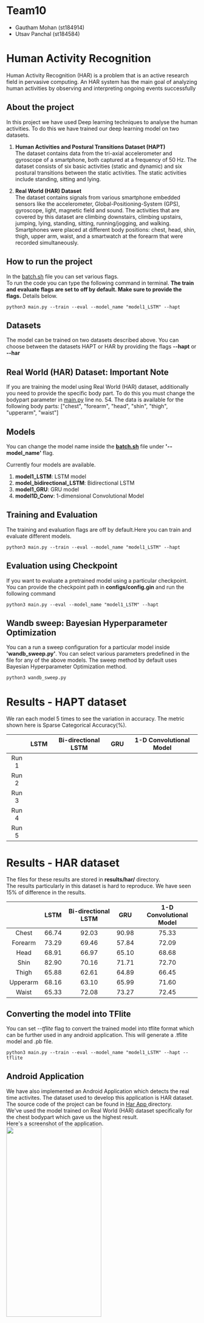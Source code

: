 # Team10
- Gautham Mohan (st184914)
- Utsav Panchal (st184584)

# Human Activity Recognition 
Human Activity Recognition (HAR) is a problem that is an active research field in pervasive
computing. An HAR system has the main goal of analyzing human activities by observing
and interpreting ongoing events successfully

## About the project
In this project we have used Deep learning techniques to analyse the human activities. To do this we have trained our deep learning model on two datasets. 
1) **Human Activities and Postural Transitions Dataset (HAPT)**  
The dataset contains data from the tri-axial accelerometer and gyroscope of a smartphone, both captured at a frequency of 50 Hz. The dataset consists of six basic activities (static and dynamic) and six postural transitions between the static  activities. The static activities include standing, sitting and lying.

2) **Real World (HAR) Dataset**  
The dataset contains signals from various smartphone embedded sensors like the accelerometer, Global-Positioning-System (GPS), gyroscope, light, magnetic field and sound. The activities that are covered by this dataset are climbing downstairs, climbing upstairs, jumping, lying, standing, sitting, running/jogging, and walking. Smartphones were placed at different
body positions: chest, head, shin, thigh, upper arm, waist, and a smartwatch at the forearm that were recorded simultaneously.


## How to run the project 
In the [batch.sh](/human_activity_recognition/batch.sh) file you can set various flags.  
To run the code you can type the following command in terminal. **The train and evaluate flags are set to off by default. Make sure to provide the flags.** Details below. 

```
python3 main.py --train --eval --model_name "model1_LSTM" --hapt
```
## Datasets  
The model can be trained on two datasets described above. You can choose between the datasets HAPT or HAR by providing the flags **--hapt** or **--har**

## Real World (HAR) Dataset: Important Note
If you are training the model using Real World (HAR) dataset, additionally you need to provide the specific body part. To do 
this you must change the bodypart parameter in [main.py](/human_activity_recognition/main.py) line no. 54. 
The data is available for the following body parts: ["chest", "forearm", "head", "shin", "thigh", "upperarm", "waist"]

## Models  

You can change the model name inside the [**batch.sh**](/human_activity_recognition/batch.sh) file under **'--model_name'** flag.  

Currently four models are available. 
1) **model1_LSTM**: LSTM model
2) **model_bidirectional_LSTM**: Bidirectional LSTM
3) **model1_GRU**: GRU model
4) **model1D_Conv**: 1-dimensional Convolutional Model



## Training and Evaluation
The training and evaluation flags are off by default.Here you can train and evaluate different models. 
```
python3 main.py --train --eval --model_name "model1_LSTM" --hapt
```

## Evaluation using Checkpoint
If you want to evaluate a pretrained model using a particular checkpoint. You can provide the checkpoint path in **configs/config.gin** and run the following command
```
python3 main.py --eval --model_name "model1_LSTM" --hapt
```

## Wandb sweep: Bayesian Hyperparameter Optimization
You can a run a sweep configuration for a particular model inside **'wandb_sweep.py'**. You can select various parameters predefined in the file for any of the above models.
The sweep method by default uses Bayesian Hyperparameter Optimization method.  

```
python3 wandb_sweep.py
```


# Results - HAPT dataset
We ran each model 5 times to see the variation in accuracy. The metric shown here is Sparse Categorical Accuracy(%).  

|  | LSTM | Bi-directional LSTM | GRU | 1-D Convolutional Model | 
| :---: | :---: | :---: | :---: | :---: | 
| Run 1 |  |  |  |  | 
| Run 2 |  | | | | 
| Run 3 |  |  | | | 
| Run 4 |  |  | | | 
| Run 5 |  |  |  |  | 


# Results - HAR dataset
The files for these results are stored in **results/har/** directory.   
The results particularly in this dataset is hard to reproduce. We have seen 15% of difference in the results.  

|  | LSTM | Bi-directional LSTM | GRU | 1-D Convolutional Model | 
| :---: | :---: | :---: | :---: | :---: | 
| Chest | 66.74 | 92.03 | 90.98 | 75.33 | 
| Forearm | 73.29 | 69.46 | 57.84 | 72.09 | 
| Head | 68.91 | 66.97 | 65.10 | 68.68 | 
| Shin | 82.90 | 70.16 | 71.71 | 72.70 | 
| Thigh | 65.88 | 62.61 | 64.89 | 66.45 | 
| Upperarm | 68.16 | 63.10 | 65.99 | 71.60 |
| Waist | 65.33 | 72.08 | 73.27 | 72.45 |


## Converting the model into TFlite
You can set *--tflite* flag to convert the trained model into tflite format which can be further used in any android application. This will generate a .tflite model and .pb file.  

```
python3 main.py --train --eval --model_name "model1_LSTM" --hapt --tflite
```

## Android Application

We have also implemented an Android Application which detects the real time activites. The dataset used to develop this application is HAR dataset. The source code of the project can be found in [Har App ](/har_app/har2/) directory.  
We've used the model trained on Real World (HAR) dataset specifically for the chest bodypart which gave us the highest result.    
Here's a screenshot of the application.  
<img src = "https://github.tik.uni-stuttgart.de/iss/dl-lab-23w-team10/blob/develop_utsav/human_activity_recognition/android_ss2.jpg" width = "250" height="500" />





 



